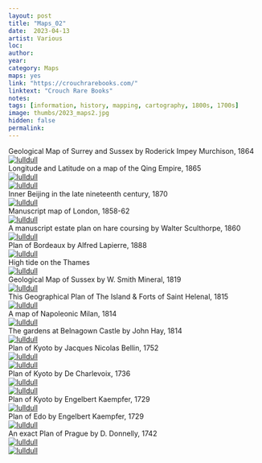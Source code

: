 ```yaml
---
layout: post
title: "Maps_02"
date:  2023-04-13
artist: Various
loc: 
author: 
year: 
category: Maps
maps: yes
link: "https://crouchrarebooks.com/"
linktext: "Crouch Rare Books"
notes: 
tags: [information, history, mapping, cartography, 1800s, 1700s]
image: thumbs/2023_maps2.jpg
hidden: false
permalink:
---
```




<div class="image_caption">
Geological Map of Surrey and Sussex by Roderick Impey Murchison, 1864
</div>


<div class="post_image">
	<a href="{{ site.baseurl }}/images/posts/2023_maps2/001.jpg" target="_blank">
	<img src="{{ site.baseurl }}/images/posts/2023_maps2/001.jpg" alt="lulldull"></a>
</div>

<div class="image_caption">
Longitude and Latitude on a map of the Qing Empire, 1865
</div>

<div class="post_image">
	<a href="{{ site.baseurl }}/images/posts/2023_maps2/002.jpg" target="_blank">
	<img src="{{ site.baseurl }}/images/posts/2023_maps2/002.jpg" alt="lulldull"></a>
</div>

<div class="post_image">
	<a href="{{ site.baseurl }}/images/posts/2023_maps2/002b.jpg" target="_blank">
	<img src="{{ site.baseurl }}/images/posts/2023_maps2/002b.jpg" alt="lulldull"></a>
</div>


<div class="image_caption">
Inner Beijing in the late nineteenth century, 1870
</div>

<div class="post_image">
	<a href="{{ site.baseurl }}/images/posts/2023_maps2/003.jpg" target="_blank">
	<img src="{{ site.baseurl }}/images/posts/2023_maps2/003.jpg" alt="lulldull"></a>
</div>




<div class="image_caption">
Manuscript map of London, 1858-62
</div>

<div class="post_image">
	<a href="{{ site.baseurl }}/images/posts/2023_maps2/004.jpg" target="_blank">
	<img src="{{ site.baseurl }}/images/posts/2023_maps2/004.jpg" alt="lulldull"></a>
</div>




<div class="image_caption">
A manuscript estate plan on hare coursing by Walter Sculthorpe, 1860
</div>

<div class="post_image">
	<a href="{{ site.baseurl }}/images/posts/2023_maps2/005.jpg" target="_blank">
	<img src="{{ site.baseurl }}/images/posts/2023_maps2/005.jpg" alt="lulldull"></a>
</div>




<div class="image_caption">
Plan of Bordeaux by Alfred Lapierre, 1888
</div>

<div class="post_image">
	<a href="{{ site.baseurl }}/images/posts/2023_maps2/006.jpg" target="_blank">
	<img src="{{ site.baseurl }}/images/posts/2023_maps2/006.jpg" alt="lulldull"></a>
</div>


<div class="image_caption">
High tide on the Thames
</div>


<div class="post_image">
	<a href="{{ site.baseurl }}/images/posts/2023_maps2/007.jpg" target="_blank">
	<img src="{{ site.baseurl }}/images/posts/2023_maps2/007.jpg" alt="lulldull"></a>
</div>



<div class="image_caption">
Geological Map of Sussex by W. Smith Mineral, 1819
</div>


<div class="post_image">
	<a href="{{ site.baseurl }}/images/posts/2023_maps2/008.jpg" target="_blank">
	<img src="{{ site.baseurl }}/images/posts/2023_maps2/008.jpg" alt="lulldull"></a>
</div>




<div class="image_caption">
This Geographical Plan of The Island & Forts of Saint Helenal, 1815 
</div>


<div class="post_image">
	<a href="{{ site.baseurl }}/images/posts/2023_maps2/009.jpg" target="_blank">
	<img src="{{ site.baseurl }}/images/posts/2023_maps2/009.jpg" alt="lulldull"></a>
</div>


<div class="image_caption">
A map of Napoleonic Milan, 1814
</div>


<div class="post_image">
	<a href="{{ site.baseurl }}/images/posts/2023_maps2/010.jpg" target="_blank">
	<img src="{{ site.baseurl }}/images/posts/2023_maps2/010.jpg" alt="lulldull"></a>
</div>


<div class="image_caption">
The gardens at Belnagown Castle by John Hay, 1814
</div>


<div class="post_image">
	<a href="{{ site.baseurl }}/images/posts/2023_maps2/011.jpg" target="_blank">
	<img src="{{ site.baseurl }}/images/posts/2023_maps2/011.jpg" alt="lulldull"></a>
</div>


<div class="image_caption">
Plan of Kyoto by Jacques Nicolas Bellin, 1752
</div>

<div class="post_image">
	<a href="{{ site.baseurl }}/images/posts/2023_maps2/012.jpg" target="_blank">
	<img src="{{ site.baseurl }}/images/posts/2023_maps2/012.jpg" alt="lulldull"></a>
</div>

<div class="post_image">
	<a href="{{ site.baseurl }}/images/posts/2023_maps2/012b.jpg" target="_blank">
	<img src="{{ site.baseurl }}/images/posts/2023_maps2/012b.jpg" alt="lulldull"></a>
</div>

<div class="image_caption">
Plan of Kyoto by De Charlevoix, 1736
</div>

<div class="post_image">
	<a href="{{ site.baseurl }}/images/posts/2023_maps2/013.jpg" target="_blank">
	<img src="{{ site.baseurl }}/images/posts/2023_maps2/013.jpg" alt="lulldull"></a>
</div>

<div class="post_image">
	<a href="{{ site.baseurl }}/images/posts/2023_maps2/013b.jpg" target="_blank">
	<img src="{{ site.baseurl }}/images/posts/2023_maps2/013b.jpg" alt="lulldull"></a>
</div>

<div class="image_caption">
Plan of Kyoto by Engelbert Kaempfer, 1729
</div>


<!-- <div class="post_image">
	<a href="{{ site.baseurl }}/images/posts/2023_maps2/014.jpg" target="_blank">
	<img src="{{ site.baseurl }}/images/posts/2023_maps2/014.jpg" alt="lulldull"></a>
</div> -->

<div class="post_image">
	<a href="{{ site.baseurl }}/images/posts/2023_maps2/014b.jpg" target="_blank">
	<img src="{{ site.baseurl }}/images/posts/2023_maps2/014b.jpg" alt="lulldull"></a>
</div>

<div class="image_caption">
Plan of Edo by Engelbert Kaempfer, 1729
</div>


<div class="post_image">
	<a href="{{ site.baseurl }}/images/posts/2023_maps2/015.jpg" target="_blank">
	<img src="{{ site.baseurl }}/images/posts/2023_maps2/015.jpg" alt="lulldull"></a>
</div>


<div class="image_caption">
An exact Plan of Prague by D. Donnelly, 1742
</div>


<div class="post_image">
	<a href="{{ site.baseurl }}/images/posts/2023_maps2/016.jpg" target="_blank">
	<img src="{{ site.baseurl }}/images/posts/2023_maps2/016.jpg" alt="lulldull"></a>
</div>

<div class="post_image">
	<a href="{{ site.baseurl }}/images/posts/2023_maps2/016b.jpg" target="_blank">
	<img src="{{ site.baseurl }}/images/posts/2023_maps2/016b.jpg" alt="lulldull"></a>
</div>











